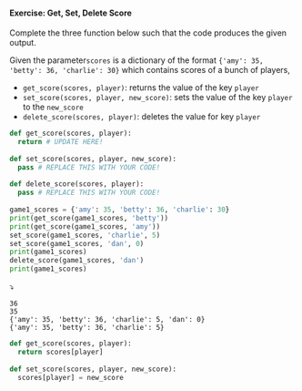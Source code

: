 #### Exercise: Get, Set, Delete Score

Complete the three function below such that the code produces the given output.

Given the parameter`scores` is a dictionary of the format `{'amy': 35, 'betty': 36, 'charlie': 30}` which contains scores of a bunch of players,
* `get_score(scores, player)`: returns the value of the key `player`
* `set_score(scores, player, new_score)`: sets the value of the key `player` to the `new_score`
* `delete_score(scores, player)`: deletes the value for key `player`

```python
def get_score(scores, player):
  return # UPDATE HERE!
    
def set_score(scores, player, new_score):
  pass # REPLACE THIS WITH YOUR CODE!
  
def delete_score(scores, player):
  pass # REPLACE THIS WITH YOUR CODE!
  
game1_scores = {'amy': 35, 'betty': 36, 'charlie': 30}
print(get_score(game1_scores, 'betty'))
print(get_score(game1_scores, 'amy'))
set_score(game1_scores, 'charlie', 5)
set_score(game1_scores, 'dan', 0)
print(game1_scores)
delete_score(game1_scores, 'dan')
print(game1_scores)
```
:arrow_heading_down:
```
36
35
{'amy': 35, 'betty': 36, 'charlie': 5, 'dan': 0}
{'amy': 35, 'betty': 36, 'charlie': 5}
```

<panel type="seamless" header="%%:bulb: Partial solution%%">

```python
def get_score(scores, player):
  return scores[player]
    
def set_score(scores, player, new_score):
  scores[player] = new_score
```

</panel>